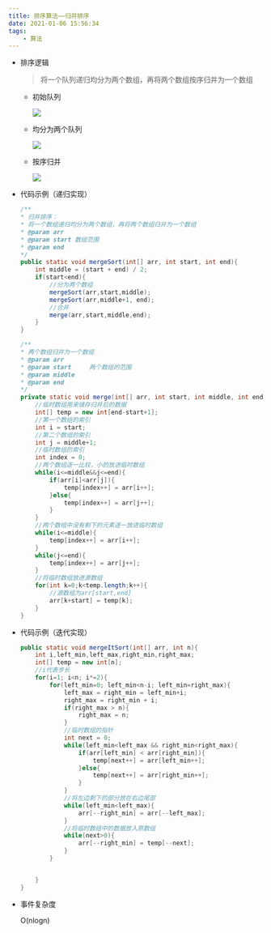 ```yaml
---
title: 排序算法——归并排序
date: 2021-01-06 15:56:34
tags:
    - 算法
---
```

- 排序逻辑

  > 将一个队列递归均分为两个数组，再将两个数组按序归并为一个数组

  <!--more-->
  - 初始队列

    ![](https://gitee.com/buxiaoxing/image-bed/raw/master/img/1747833-20200720210541722-57793447.png)

  - 均分为两个队列

    ![](https://gitee.com/buxiaoxing/image-bed/raw/master/img/1747833-20200721145817111-1550875539.png)

  - 按序归并

    ![](https://gitee.com/buxiaoxing/image-bed/raw/master/img/1747833-20200721145830146-1559296558.png)

- 代码示例（递归实现）

  ```java
  /**
  * 归并排序：
  * 将一个数组递归均分为两个数组，再将两个数组归并为一个数组
  * @param arr
  * @param start 数组范围
  * @param end
  */
  public static void mergeSort(int[] arr, int start, int end){
      int middle = (start + end) / 2;
      if(start<end){
          //分为两个数组
          mergeSort(arr,start,middle);
          mergeSort(arr,middle+1, end);
          //合并
          merge(arr,start,middle,end);
      }
  }
  
  /**
  * 两个数组归并为一个数组
  * @param arr
  * @param start     两个数组的范围
  * @param middle
  * @param end
  */
  private static void merge(int[] arr, int start, int middle, int end) {
      //临时数组用来储存归并后的数据
      int[] temp = new int[end-start+1];
      //第一个数组的索引
      int i = start;
      //第二个数组的索引
      int j = middle+1;
      //临时数组的索引
      int index = 0;
      //两个数组逐一比较，小的放进临时数组
      while(i<=middle&&j<=end){
          if(arr[i]<arr[j]){
              temp[index++] = arr[i++];
          }else{
              temp[index++] = arr[j++];
          }
      }
      //两个数组中没有剩下的元素逐一放进临时数组
      while(i<=middle){
          temp[index++] = arr[i++];
      }
      while(j<=end){
          temp[index++] = arr[j++];
      }
      //将临时数组放进源数组
      for(int k=0;k<temp.length;k++){
          //源数组为arr[start,end]
          arr[k+start] = temp[k];
      }
  }
  ```

- 代码示例（迭代实现）

  ```java
  public static void mergeItSort(int[] arr, int n){
      int i,left_min,left_max,right_min,right_max;
      int[] temp = new int[n];
      //i代表步长
      for(i=1; i<n; i*=2){
          for(left_min=0; left_min<n-i; left_min=right_max){
              left_max = right_min = left_min+i;
              right_max = right_min + i;
              if(right_max > n){
                  right_max = n;
              }
              //临时数组的指针
              int next = 0;
              while(left_min<left_max && right_min<right_max){
                  if(arr[left_min] < arr[right_min]){
                      temp[next++] = arr[left_min++];
                  }else{
                      temp[next++] = arr[right_min++];
                  }
              }
              //将左边剩下的部分放在右边尾部
              while(left_min<left_max){
                  arr[--right_min] = arr[--left_max];
              }
              //将临时数组中的数据放入原数组
              while(next>0){
                  arr[--right_min] = temp[--next];
              }
          }
  
  
      }
  }
  ```

- 事件复杂度

  O(nlogn)


